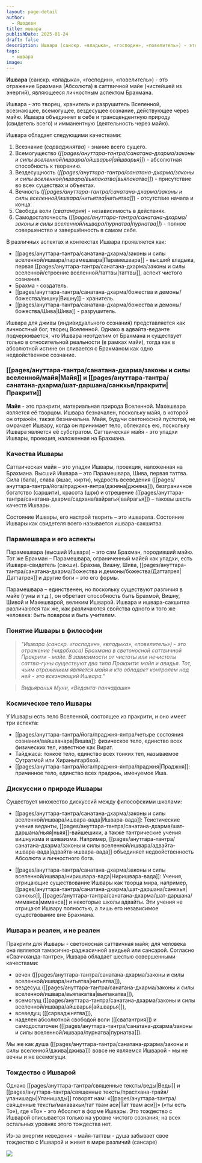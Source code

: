 ```yaml
---
layout: page-detail
author:
  - Яшодеви
title: ишвара
publishDate: 2025-01-24
draft: false
description: Ишвара (санскр. «владыка», «господин», «повелитель») - это отражение Брахмана (Абсолюта) в саттвичной майе (чистейшей из энергий), являющееся личностным аспектом Брахмана.
tags:
  - ишвара
image:
---
```

**Ишвара** (санскр. «владыка», «господин», «повелитель») - это отражение Брахмана (Абсолюта) в саттвичной майе (чистейшей из энергий), являющееся личностным аспектом Брахмана.

Ишвара - это творец, хранитель и разрушитель Вселенной, всезнающее, всемогущее, вездесущее сознание, действующее через майю. Ишвара объединяет в себе и трансцендентную природу (свидетель всего) и имманентную (деятельность через майю).

Ишвара обладает следующими качествами:

1. Всезнание (_сарваджнятва_) - знание всего сущего.
2. Всемогущество (_[[pages/ануттара-тантра/санатана-дхарма/законы и силы вселенной/ишвара/айшварья|айшварья]]_) - абсолютная способность к творению.
3. Вездесущность (_[[pages/ануттара-тантра/санатана-дхарма/законы и силы вселенной/ишвара/вьяпакатва|вьяпакатва]]_) - присутствие во всех существах и объектах.
4. Вечность (_[[pages/ануттара-тантра/санатана-дхарма/законы и силы вселенной/ишвара/нитьятва|нитьятва]]_) - отсутствие начала и конца.
5. Свобода воли (_сватантрия_) - независимость в действиях.
6. Самодостаточность (_[[pages/ануттара-тантра/санатана-дхарма/законы и силы вселенной/ишвара/пурнатва|пурнатва]]_) - полное совершенство и завершённость в самом себе.

В различных аспектах и контекстах Ишвара проявляется как:

- [[pages/ануттара-тантра/санатана-дхарма/законы и силы вселенной/ишвара/парамешвара|Парамешвара]] - высший владыка, первая [[pages/ануттара-тантра/санатана-дхарма/законы и силы вселенной/строение вселенной/таттвы|таттвы]], аспект чистого сознания.
- Брахма - создатель.
- [[pages/ануттара-тантра/санатана-дхарма/божества и демоны/божества/вишну|Вишну]] - хранитель.
- [[pages/ануттара-тантра/санатана-дхарма/божества и демоны/божества/Шива|Шива]] - разрушитель.

Ишвара для дживы (индивидуального сознания) представляется как личностный бог, творец Вселенной. Однако в адвайта-веданте подчеркивается, что Ишвара неотделим от Брахмана и существует только в относительной реальности (в рамках майи), тогда как в абсолютной истине он сливается с Брахманом как одно недвойственное сознание.

### [[pages/ануттара-тантра/санатана-дхарма/законы и силы вселенной/майя|Майя]] и [[pages/ануттара-тантра/санатана-дхарма/шат-даршана/санкхья/пракрити|Пракрити]]

**Майя** - это пракрити, материальная природа Вселенной. Махешвара является её творцом. Ишвара безначален, поскольку майя, в которой он отражён, также безначальна. Майя, будучи светоносной пустотой, не омрачает Ишвару, когда он принимает тело, облекаясь ею, поскольку Ишвара является её субстратом. Саттвическая майя - это упадхи Ишвары, проекция, наложенная на Брахмана.

### Качества Ишвары

Саттвическая майя – это упадхи Ишвары, проекция, наложенная на Брахмана. Высший Ишвара – это Парамешвара, Шива, первая таттва. Сила (бала), слава (яшас, кирти), мудрость всеведения ([[pages/ануттара-тантра/йога/праджня-янтра/джняна|джняна]]), безграничное богатство (саршити), красота (шри) и отрешение ([[pages/ануттара-тантра/санатана-дхарма/садхана/вайрагья|вайрагья]]) – таковы шесть качеств Ишвары.

Состояние Ишвары, его настрой творить – это ишварата. Состояние Ишвары как свидетеля всего называется ишвара-сакшитва.

### Парамешвара и его аспекты

Парамешвара (высший Ишвара) – это сам Брахман, породивший майю. Тот же Брахман – Парамешвара, ограниченный майей как упадхи, есть Ишвара-свидетель (сакши). Брахма, Вишну, Шива, [[pages/ануттара-тантра/санатана-дхарма/божества и демоны/божества/Даттатрея|Даттатрея]] и другие боги – это его формы.

Парамешвара – единственен, но поскольку существуют различия в майе (гуны и т.д.), он обретает способность быть Брахмой, Вишну, Шивой и Махешварой, великим Ишварой. Ишвара и ишвара-сакшитва различаются так же, как различаются свойства одного и того же человека: быть поваром и быть учителем.

### Понятие Ишвары в философии

>*"Ишвара (санскр. «господин», «владыка», «повелитель») - это отражение (чидабхаса) Брахмана в светоносной саттвичной Пракрити - майе. В зависимости от чистоты или нечистоты саттва-гуны существуют два типа Пракрити: майя и авидья. Тот, чьим отражением является майя и кто обладает контролем над ней - это всезнающий Ишвара."*  

>*Видьяранья Муни, «Веданта-панчадаши»*

### Космическое тело Ишвары

У Ишвары есть тело Вселенной, состоящее из пракрити, и оно имеет три аспекта:

- [[pages/ануттара-тантра/йога/праджня-янтра/четыре состояния сознания/вайшванара|Вишва]]: физическое тело, единство всех физических тел, известное как Вират.
- Тайджаса: тонкое тело, единство всех тонких тел, называемое Сутратмой или Хираньягарбхой.
- [[pages/ануттара-тантра/йога/праджня-янтра/праджня|Праджня]]: причинное тело, единство всех праджнь, именуемое Иша.

### Дискуссии о природе Ишвары

Существует множество дискуссий между философскими школами:

- [[pages/ануттара-тантра/санатана-дхарма/законы и силы вселенной/ишвара/ишвара-вада|Ишвара-вада]]: Теистические учения веданты, [[pages/ануттара-тантра/санатана-дхарма/шат-даршана/ньяя|ньяя]]-вайшешики, а также тантрические учения вишнуизма и шиваизма. Например, [[pages/ануттара-тантра/санатана-дхарма/законы и силы вселенной/ишвара/адвайта-ишвара-вада|адвайта-ишвара-вада]] объединяет недвойственность Абсолюта и личностного бога.

- [[pages/ануттара-тантра/санатана-дхарма/законы и силы вселенной/ишвара/ниришвара-вада|Ниришвара-вада]]: Учения, отрицающие существование Ишвары как творца мира, например, [[pages/ануттара-тантра/санатана-дхарма/шат-даршана/санкхья|санкхья]], [[pages/ануттара-тантра/санатана-дхарма/шат-даршана/миманса|миманса]] и некоторые школы адвайты. Эти учения не отрицают Ишвару полностью, а лишь его независимое существование вне Брахмана.

### Ишвара и реален, и не реален

Пракрити для Ишвары - светоносная саттвичная майя; для человека она является тамасично-раджасичной авидьей или сансарой. Согласно «Сваччханда-тантре», Ишвара обладает шестью совершенными качествами: 
- вечен ([[pages/ануттара-тантра/санатана-дхарма/законы и силы вселенной/ишвара/нитьятва|нитьятва]]), 
- вездесущ ([[pages/ануттара-тантра/санатана-дхарма/законы и силы вселенной/ишвара/вьяпакатва|вьяпакатва]]), 
- всемогущ ([[pages/ануттара-тантра/санатана-дхарма/законы и силы вселенной/ишвара/айшварья|айшварья]]), 
- всеведущ ([[сарваджнятва]]), 
- наделен абсолютной свободой воли ([[сватантрия]]) и самодостаточен ([[pages/ануттара-тантра/санатана-дхарма/законы и силы вселенной/ишвара/пурнатва|пурнатва]]).

Мы же как душа ([[pages/ануттара-тантра/санатана-дхарма/законы и силы вселенной/джива|джива]]) вовсе не являемся Ишварой - мы не вечны и не всемогущи.

### Тождество с Ишварой

Однако [[pages/ануттара-тантра/священные тексты/веды|Веды]] и [[pages/ануттара-тантра/священные тексты/прастхана-трайя/упанишады|Упанишады]] говорят нам: «[[pages/ануттара-тантра/священные тексты/махавакьи/тат твам аси|Тат твам аси]]» («ты есть То»), где «То» - это Абсолют в форме Ишвары. Это тождество с Ишварой описывается только на уровне чистого сознания; на всех остальных уровнях этого тождества нет.

Из-за энергии неведения - майя-таттвы - душа забывает свое тождество с Ишварой и живет в мире различий (сансаре)


![](pages/ануттара-тантра/санатана-дхарма/законы%20и%20силы%20вселенной/media/ишвара.png)
